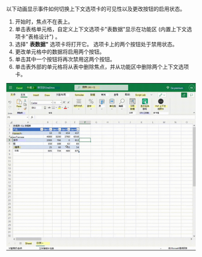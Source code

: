 
以下动画显示事件如何切换上下文选项卡的可见性以及更改按钮的启用状态。

1. 开始时，焦点不在表上。
1. 单击表格单元格，自定义上下文选项卡"表数据"显示在功能区 (内置上下文选项卡"表格设计") 。 
1. 选择" **表数据"** 选项卡将打开它。 选项卡上的两个按钮处于禁用状态。
1. 更改单元格中的数据将启用两个按钮。
1. 单击其中一个按钮将再次禁用这两个按钮。
1. 单击表外部的单元格将从表中删除焦点，并从功能区中删除两个上下文选项卡。

![显示上下文选项卡以及启用和禁用的按钮的动画 GIF。](../images/ribbon.animated.gif)
